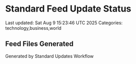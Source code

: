 # Standard Feed Update Status
Last updated: Sat Aug  9 15:23:46 UTC 2025
Categories: technology,business,world

## Feed Files Generated

Generated by Standard Updates Workflow
